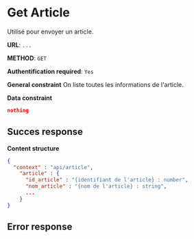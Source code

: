# Get Article
Utilisé pour envoyer un article.

**URL**: `...`

**METHOD**: `GET`

**Authentification required**: `Yes`

**General constraint**
On liste toutes les informations de l'article.

**Data constraint**
```json
nothing
```

## Succes response 
**Content structure**
```json
{
  "context" : "api/article",
    "article" : {
      "id_article" : "{identifiant de l'article} : number",
      "nom_article" : "{nom de l'article} : string",
      ...
    }
}
```

## Error response


